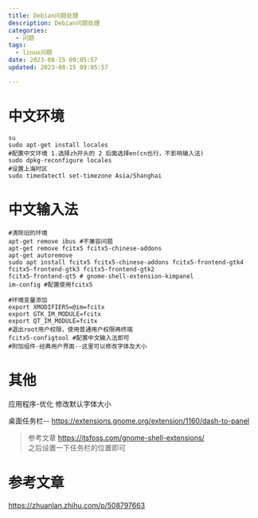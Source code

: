 ```yaml
---
title: Debian问题处理
description: Debian问题处理
categories: 
  - 问题
tags:
  - linux问题
date: 2023-08-15 09:05:57
updated: 2023-08-15 09:05:57

---
```


# 中文环境

```shell
su
sudo apt-get install locales
#配置中文环境 1.选择zh开头的 2 后面选择en(cn也行，不影响输入法)
sudo dpkg-reconfigure locales
#设置上海时区
sudo timedatectl set-timezone Asia/Shanghai
```

# 中文输入法

```shell
#清除旧的环境
apt-get remove ibus #不兼容问题
apt-get remove fcitx5 fcitx5-chinese-addons 
apt-get autoremove 
sudo apt install fcitx5 fcitx5-chinese-addons fcitx5-frontend-gtk4 fcitx5-frontend-gtk3 fcitx5-frontend-gtk2 
fcitx5-frontend-qt5 # gnome-shell-extension-kimpanel
im-config #配置使用fcitx5 
```

```shell
#环境变量添加
export XMODIFIERS=@im=fcitx
export GTK_IM_MODULE=fcitx
export QT_IM_MODULE=fcitx
#退出root用户权限，使用普通用户权限再终端
fcitx5-configtool #配置中文输入法即可
#附加组件-经典用户界面--这里可以修改字体及大小
```

# 其他

应用程序-优化   修改默认字体大小

桌面任务栏-- https://extensions.gnome.org/extension/1160/dash-to-panel

> 参考文章 https://itsfoss.com/gnome-shell-extensions/   
> 之后设置一下任务栏的位置即可

# 参考文章

https://zhuanlan.zhihu.com/p/508797663 